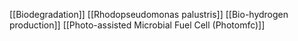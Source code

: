 [[Biodegradation]]
[[Rhodopseudomonas palustris]]
[[Bio-hydrogen production]]
[[Photo-assisted Microbial Fuel Cell (Photomfc)]]
